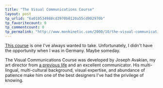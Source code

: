 ```yaml
---
title: "The Visual Communications Course"
layout: post
tp_urlid: "6a010534988cd3970b0120a55cd902970b"
tp_favoritecount: 0
tp_commentcount: 0
tp_permalink: "http://www.monkinetic.com/2000/10/the-visual-communications-course.html"
---
```

<a href="http://www.artlabeurope.com/vcc/index.html">This course</a> is one I&#39;ve always wanted to take. Unfortunately, I didn&#39;t have the opportunity when I was in Germany. Maybe someday.

The Visual Communications Course was developed by Joseph Avakian, my art director from <a href="http://www.artlabeurope.com/">a previous life</a> and an excellent communicator. His multi-lingual, multi-cultural background, visual expertise, and abundance of patience make him one of the best designers I&#39;ve had the privilege of knowing.
